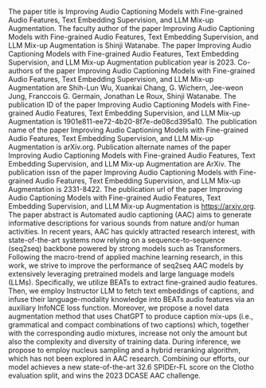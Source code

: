The paper title is Improving Audio Captioning Models with Fine-grained Audio Features, Text Embedding Supervision, and LLM Mix-up Augmentation.
The faculty author of the paper Improving Audio Captioning Models with Fine-grained Audio Features, Text Embedding Supervision, and LLM Mix-up Augmentation is Shinji Watanabe.
The paper Improving Audio Captioning Models with Fine-grained Audio Features, Text Embedding Supervision, and LLM Mix-up Augmentation publication year is 2023.
Co-authors of the paper Improving Audio Captioning Models with Fine-grained Audio Features, Text Embedding Supervision, and LLM Mix-up Augmentation are Shih-Lun Wu, Xuankai Chang, G. Wichern, Jee-weon Jung, Franccois G. Germain, Jonathan Le Roux, Shinji Watanabe.
The publication ID of the paper Improving Audio Captioning Models with Fine-grained Audio Features, Text Embedding Supervision, and LLM Mix-up Augmentation is 1901e811-ee72-4b20-8f7e-de08cd395a10.
The publication name of the paper Improving Audio Captioning Models with Fine-grained Audio Features, Text Embedding Supervision, and LLM Mix-up Augmentation is arXiv.org.
Publication alternate names of the paper Improving Audio Captioning Models with Fine-grained Audio Features, Text Embedding Supervision, and LLM Mix-up Augmentation are ArXiv.
The publication issn of the paper Improving Audio Captioning Models with Fine-grained Audio Features, Text Embedding Supervision, and LLM Mix-up Augmentation is 2331-8422.
The publication url of the paper Improving Audio Captioning Models with Fine-grained Audio Features, Text Embedding Supervision, and LLM Mix-up Augmentation is https://arxiv.org.
The paper abstract is Automated audio captioning (AAC) aims to generate informative descriptions for various sounds from nature and/or human activities. In recent years, AAC has quickly attracted research interest, with state-of-the-art systems now relying on a sequence-to-sequence (seq2seq) backbone powered by strong models such as Transformers. Following the macro-trend of applied machine learning research, in this work, we strive to improve the performance of seq2seq AAC models by extensively leveraging pretrained models and large language models (LLMs). Specifically, we utilize BEATs to extract fine-grained audio features. Then, we employ Instructor LLM to fetch text embeddings of captions, and infuse their language-modality knowledge into BEATs audio features via an auxiliary InfoNCE loss function. Moreover, we propose a novel data augmentation method that uses ChatGPT to produce caption mix-ups (i.e., grammatical and compact combinations of two captions) which, together with the corresponding audio mixtures, increase not only the amount but also the complexity and diversity of training data. During inference, we propose to employ nucleus sampling and a hybrid reranking algorithm, which has not been explored in AAC research. Combining our efforts, our model achieves a new state-of-the-art 32.6 SPIDEr-FL score on the Clotho evaluation split, and wins the 2023 DCASE AAC challenge.
